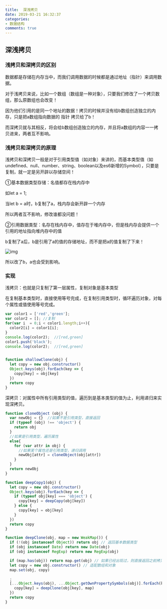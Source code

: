 ```yaml
---
title:  深浅拷贝
date: 2019-03-21 16:32:37
categories:
- 数据结构
comments: true
---
```


## 深浅拷贝

### 浅拷贝和深拷贝的区别

数据都是存储在内存当中，而我们调用数据的时候都是通过地址（指针）来调用数据。

<!-- more -->

对于浅拷贝来说，比如一个数组（数组是一种对象），只要我们修改了一个拷贝数组，那么原数组也会改变！



因为他们引用的是同一个地址的数据！拷贝的时候并没有给b数组创造独立的内存，只是把a数组指向数据的 指针 拷贝给了b！

而深拷贝就与其相反，将会给b数组创造独立的内存，并且将a数组的内容一一拷贝进来，两者互不影响。



### 浅拷贝和深拷贝的原理

浅拷贝和深拷贝一般是对于引用类型值（如对象）来讲的，而基本类型值（如undefined、null、number、string、boolean以及es6新增的Symbol），只要是复制，就一定是另开辟以存储空间！



①基本数据类型存储：名值都存在栈内存中

如let a = 1;

当let b = a时，b复制了a，栈内存会新开辟一个内存

所以两者互不影响，修改谁都没问题！



②引用数据类型：名存在栈内存中，值存在于堆内存中，但是栈内存会提供一个引用的地址指向堆内存中的值

b复制了a后，b是引用了a的值的存储地址，而不是把a的值复制了下来！

![img](http://s11.mogucdn.com/mlcdn/c45406/190614_3kbia4ebhicf9be8j03akkg38eh27_631x197.png)

所以改了b，a也会受到影响。



### 实现

浅拷贝：也就是只复制了第一层属性，复制对象是基本类型

在复制基本类型时，直接使用等号完成，在复制引用类型时，循环遍历对象，对每个属性或值使用等号完成。

```js
var color1 = ['red','green'];  
var color2 = []; //复制
for(var i  = 0;i < color1.length;i++){  
  color2[i] = color1[i];  
} 
console.log(color2);  //[red,green] 
color1.push('black'); 
console.log(color2);  //[red,green] 


function shallowClone(obj) {
  let copy = new obj.constructor()
  Object.keys(obj).forEach(key => {
    copy[key] = obj[key]
  })
  return copy
}
```



深拷贝：对属性中所有引用类型的值，遍历到是基本类型的值为止，利用递归来实现深拷贝。

```js
function cloneObject (obj) {      
  var newObj = {}  //如果不是引用类型，直接返回       
  if (typeof (obj) !== 'object') {           
    return obj      
  }      
  //如果是引用类型，遍历属性     
  else{         
    for (var attr in obj) {         
      //如果某个属性还是引用类型，递归调用         
      newObj[attr] = cloneObject(obj[attr])                 
    }        
  }     
  return newObj   
} 

function deepCopy1(obj) {
  let copy = new obj.constructor()
  Object.keys(obj).forEach(key => {
    if (typeof obj[key] === 'object') {
      copy[key] = deepCopy(obj[key])
    } else {
      copy[key] = obj[key]
    }
  })
  return copy
}

function deepClone(obj, map = new WeakMap()) {
  if (!(obj instanceof Object)) return obj // 返回基本数据类型
  if (obj instanceof Date) return new Date(obj)
  if (obj instanceof RegExp) return new RegExp(obj)

  if (map.has(obj)) return map.get(obj) // 如果已经出现过，则直接返回之前拷贝的
  let copy = new obj.constructor() // 适配数组和对象
  map.set(obj, copy)

  ;
  [...Object.keys(obj), ...Object.getOwnPropertySymbols(obj)].forEach(key => {
    copy[key] = deepClone(obj[key], map)
  })
  return copy
}
```